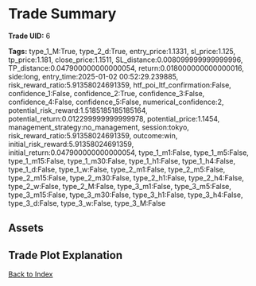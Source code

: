 # Trade Summary

**Trade UID:** 6 

**Tags:** type_1_M:True, type_2_d:True, entry_price:1.1331, sl_price:1.125, tp_price:1.181, close_price:1.1511, SL_distance:0.008099999999999996, TP_distance:0.047900000000000054, return:0.018000000000000016, side:long, entry_time:2025-01-02 00:52:29.239885, risk_reward_ratio:5.91358024691359, htf_poi_ltf_confirmation:False, confidence_1:False, confidence_2:True, confidence_3:False, confidence_4:False, confidence_5:False, numerical_confidence:2, potential_risk_reward:1.5185185185185164, potential_return:0.012299999999999978, potential_price:1.1454, management_strategy:no_management, session:tokyo, risk_reward_ratio:5.91358024691359, outcome:win, initial_risk_reward:5.91358024691359, initial_return:0.047900000000000054, type_1_m1:False, type_1_m5:False, type_1_m15:False, type_1_m30:False, type_1_h1:False, type_1_h4:False, type_1_d:False, type_1_w:False, type_2_m1:False, type_2_m5:False, type_2_m15:False, type_2_m30:False, type_2_h1:False, type_2_h4:False, type_2_w:False, type_2_M:False, type_3_m1:False, type_3_m5:False, type_3_m15:False, type_3_m30:False, type_3_h1:False, type_3_h4:False, type_3_d:False, type_3_w:False, type_3_M:False

## Assets

## Trade Plot Explanation


[Back to Index](index.md)
